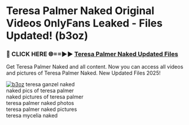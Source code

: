 # Teresa Palmer Naked Original Videos 0nlyFans Leaked - Files Updated! (b3oz)

<h3>🔴 CLICK HERE 🌐==►► <a href="https://tinyurl.com/yckcrads" rel="nofollow">Teresa Palmer Naked Updated Files</a></h3>

Get Teresa Palmer Naked and all content. Now you can access all videos and pictures of Teresa Palmer Naked. New Updated Files 2025!

[![b3oz](https://i.imgur.com/hpKpOFt.gif)](https://tinyurl.com/yckcrads)
teresa ganzel naked<br>
naked pics of teresa palmer<br>
naked pictures of teresa palmer<br>
teresa palmer naked photos<br>
teresa palmer naked pictures<br>
teresa mycelia naked
